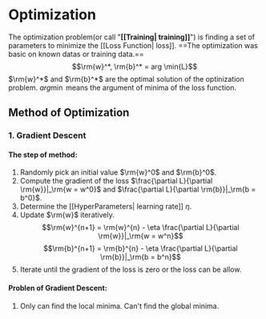 # Optimization

The optimization problem(or call "**[[Training| training]]**") is finding a set of parameters to minimize the [[Loss Function| loss]]. ==The optimization was basic on known datas or training data.==
$$\rm{w}^*, \rm{b}^* = arg \min{L}$$
$\rm{w}^*$ and $\rm{b}^*$ are the optimal solution of the optinization problem. $arg \min$ means the argument of minima of the loss function.

## Method of Optimization

### 1. Gradient Descent

#### The step of method:
1. Randomly pick an initial value $\rm{w}^0$ and $\rm{b}^0$.
2. Compute the gradient of the loss $\frac{\partial L}{\partial \rm{w}}|_\rm{w = w^0}$ and $\frac{\partial L}{\partial \rm{b}}|_\rm{b = b^0}$.
3. Determine the [[HyperParameters| learning rate]] $\eta$.
4. Update $\rm{w}$ iteratively.
$$\rm{w}^{n+1} = \rm{w}^{n} - \eta \frac{\partial L}{\partial \rm{w}}|_\rm{w = w^n}$$
$$\rm{b}^{n+1} = \rm{b}^{n} - \eta \frac{\partial L}{\partial \rm{b}}|_\rm{b = b^n}$$
5. Iterate until the gradient of the loss is zero or the loss can be allow.

#### Problen of Gradient Descent:
1. Only can find the local minima. Can't find the global minima.
